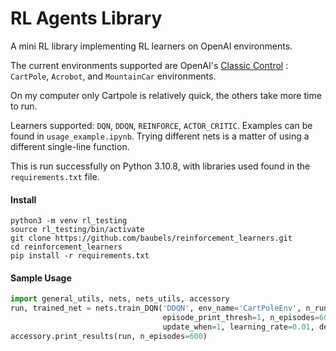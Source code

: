 # RL Agents Library
A mini RL library implementing RL learners on OpenAI environments.

The current environments supported are OpenAI's [Classic Control](https://www.gymlibrary.dev/environments/classic_control/) : `CartPole`, `Acrobot`, and `MountainCar` environments.

On my computer only Cartpole is relatively quick, the others take more time to run.

Learners supported: `DQN`, `DDQN`, `REINFORCE`, `ACTOR_CRITIC`. Examples can be found in `usage_example.ipynb`. Trying different nets is a matter of using a different single-line function.

This is run successfully on Python 3.10.8, with libraries used found in the `requirements.txt` file.

#### Install

```
python3 -m venv rl_testing
source rl_testing/bin/activate
git clone https://github.com/baubels/reinforcement_learners.git
cd reinforcement_learners
pip install -r requirements.txt
```

#### Sample Usage

```python
import general_utils, nets, nets_utils, accessory
run, trained_net = nets.train_DQN('DDQN', env_name='CartPoleEnv', n_runs=1, starting_eps=1., network_layers=[4,32,2],
                                  episode_print_thresh=1, n_episodes=600, buffer_size=100000, batch_size=64,
                                  update_when=1, learning_rate=0.01, decay=0.99, max_episode_steps=500, record=False, lengths_to_consider=1)
accessory.print_results(run, n_episodes=600)                                      # print results of the sample runs
```